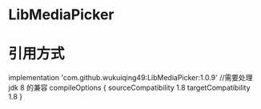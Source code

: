 # LibMediaPicker
# 引用方式
   implementation  'com.github.wukuiqing49:LibMediaPicker:1.0.9'
   //需要处理 jdk 8 的兼容
    compileOptions {
        sourceCompatibility 1.8
        targetCompatibility 1.8
    }   
   
